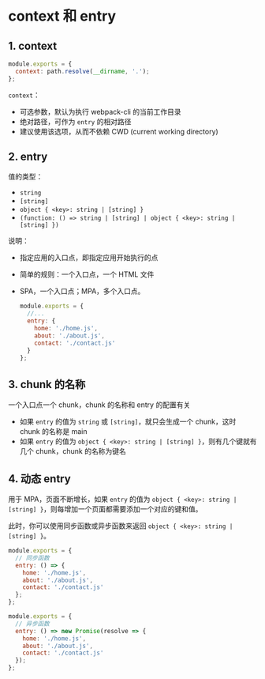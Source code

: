 # context 和 entry

## 1. context

```javascript
module.exports = {
  context: path.resolve(__dirname, '.');
};
```

`context`：

* 可选参数，默认为执行 webpack-cli 的当前工作目录
* 绝对路径，可作为 `entry` 的相对路径
* 建议使用该选项，从而不依赖 CWD (current working directory)

## 2. entry

值的类型：

* `string`
* `[string]`
* `object { <key>: string | [string] }`
* `(function: () => string | [string] | object { <key>: string | [string] })`

说明：

* 指定应用的入口点，即指定应用开始执行的点
* 简单的规则：一个入口点，一个 HTML 文件
* SPA，一个入口点；MPA，多个入口点。

  ```javascript
  module.exports = {
    //...
    entry: {
      home: './home.js',
      about: './about.js',
      contact: './contact.js'
    }
  };
  ```

## 3. chunk 的名称

一个入口点一个 chunk，chunk 的名称和 entry 的配置有关

* 如果 `entry` 的值为 `string` 或 `[string]`，就只会生成一个 chunk，这时 chunk 的名称是 main
* 如果 `entry` 的值为 `object { <key>: string | [string] }`，则有几个键就有几个 chunk，chunk 的名称为键名

## 4. 动态 entry

用于 MPA，页面不断增长，如果 `entry` 的值为 `object { <key>: string | [string] }`，则每增加一个页面都需要添加一个对应的键和值。

此时，你可以使用同步函数或异步函数来返回 `object { <key>: string | [string] }`。

```javascript
module.exports = {
  // 同步函数
  entry: () => {
    home: './home.js',
    about: './about.js',
    contact: './contact.js'
  };
};

module.exports = {
  // 异步函数
  entry: () => new Promise(resolve => {
    home: './home.js',
    about: './about.js',
    contact: './contact.js'
  });
};
```

